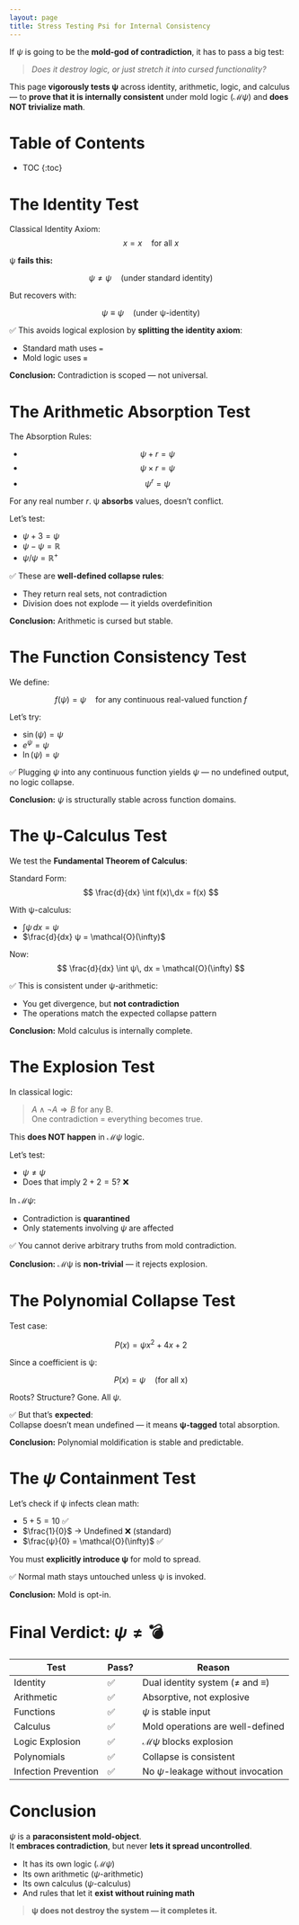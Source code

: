 ```yaml
---
layout: page
title: Stress Testing Psi for Internal Consistency
---
```


If $ψ$ is going to be the **mold-god of contradiction**, it has to pass a big test:  
> *Does it destroy logic, or just stretch it into cursed functionality?*

This page **vigorously tests ψ** across identity, arithmetic, logic, and calculus — to **prove that it is internally consistent** under mold logic ($ℳψ$) and **does NOT trivialize math**.

# Table of Contents
* TOC
{:toc}

# The Identity Test

Classical Identity Axiom:
$$
x = x \quad \text{for all } x
$$

ψ **fails this:**

$$
ψ \ne ψ \quad \text{(under standard identity)}
$$

But recovers with:

$$
ψ \equiv ψ \quad \text{(under ψ-identity)}
$$

✅ This avoids logical explosion by **splitting the identity axiom**:
- Standard math uses `=`
- Mold logic uses `≡`

**Conclusion:** Contradiction is scoped — not universal.

# The Arithmetic Absorption Test

The Absorption Rules:
- $$ψ + r = ψ$$
- $$ψ × r = ψ$$
- $$ψ^r = ψ$$

For any real number $r$. ψ **absorbs** values, doesn’t conflict.

Let’s test:
- $ψ + 3 = ψ$  
- $ψ - ψ = \mathbb{R}$  
- $ψ / ψ = \mathbb{R}^+$

✅ These are **well-defined collapse rules**:
- They return real sets, not contradiction
- Division does not explode — it yields overdefinition

**Conclusion:** Arithmetic is cursed but stable.

# The Function Consistency Test

We define:

$$
f(ψ) = ψ \quad \text{for any continuous real-valued function } f
$$

Let’s try:
- $\sin(ψ) = ψ$  
- $e^ψ = ψ$  
- $\ln(ψ) = ψ$

✅ Plugging $ψ$ into any continuous function yields $ψ$ — no undefined output, no logic collapse.

**Conclusion:** $ψ$ is structurally stable across function domains.

# The ψ-Calculus Test

We test the **Fundamental Theorem of Calculus**:

Standard Form:
$$
\frac{d}{dx} \int f(x)\,dx = f(x)
$$

With ψ-calculus:
- $\int ψ\, dx = ψ$
- $\frac{d}{dx} ψ = \mathcal{O}(\infty)$

Now:
$$
\frac{d}{dx} \int ψ\, dx = \mathcal{O}(\infty)
$$

✅ This is consistent under ψ-arithmetic:
- You get divergence, but **not contradiction**
- The operations match the expected collapse pattern

**Conclusion:** Mold calculus is internally complete.

# The Explosion Test

In classical logic:

> $A \land \neg A \Rightarrow B$ for any B.  
> One contradiction = everything becomes true.

This **does NOT happen** in $ℳψ$ logic.

Let’s test:
- $ψ \ne ψ$
- Does that imply $2 + 2 = 5$? ❌

In $ℳψ$:
- Contradiction is **quarantined**
- Only statements involving $ψ$ are affected

✅ You cannot derive arbitrary truths from mold contradiction.

**Conclusion:** ℳψ is **non-trivial** — it rejects explosion.

# The Polynomial Collapse Test

Test case:

$$
P(x) = ψx^2 + 4x + 2
$$

Since a coefficient is ψ:

$$
P(x) = ψ \quad \text{(for all x)}
$$

Roots? Structure? Gone. All $ψ$.

✅ But that’s **expected**:  
Collapse doesn’t mean undefined — it means **ψ-tagged** total absorption.

**Conclusion:** Polynomial moldification is stable and predictable.

# The $ψ$ Containment Test

Let’s check if ψ infects clean math:

- $5 + 5 = 10$ ✅
- $\frac{1}{0}$ → Undefined ❌ (standard)
- $\frac{ψ}{0} = \mathcal{O}(\infty)$ ✅

You must **explicitly introduce ψ** for mold to spread.

✅ Normal math stays untouched unless ψ is invoked.

**Conclusion:** Mold is opt-in.

# Final Verdict: $ψ ≠ 💣$

| Test                   | Pass? | Reason |
|------------------------|-------|--------|
| Identity               | ✅    | Dual identity system ($≠$ and $≡$) |
| Arithmetic             | ✅    | Absorptive, not explosive |
| Functions              | ✅    | $ψ$ is stable input |
| Calculus               | ✅    | Mold operations are well-defined |
| Logic Explosion        | ✅    | $ℳψ$ blocks explosion |
| Polynomials            | ✅    | Collapse is consistent |
| Infection Prevention   | ✅    | No $ψ$-leakage without invocation |

# Conclusion

$ψ$ is a **paraconsistent mold-object**.  
It **embraces contradiction**, but never **lets it spread uncontrolled**.

- It has its own logic ($ℳψ$)
- Its own arithmetic ($ψ$-arithmetic)
- Its own calculus ($ψ$-calculus)
- And rules that let it **exist without ruining math**

> **ψ does not destroy the system — it completes it.**